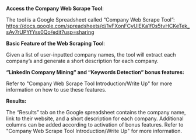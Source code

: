 **Access the Company Web Scrape Tool**: 

The tool is a Google Spreadsheet called “Company Web Scrape Tool”: https://docs.google.com/spreadsheets/d/1vFXonFCyUlEKa1f0s5tvHCKeTek_sAv7rUPYfYss0Qo/edit?usp=sharing

**Basic Feature of the Web Scraping Tool**:

Given a list of user-inputted company names, the tool will extract each company’s and generate a short description for each company. 

**“LinkedIn Company Mining” and “Keywords Detection” bonus features:**

Refer to "Company Web Scrape Tool Introduction/Write Up" for more information on how to use these features.

**Results:**

The “Results” tab on the Google spreadsheet contains the company name, link to their website, and a short description for each company. Additional columns can be added according to activation of bonus features. Refer to "Company Web Scrape Tool Introduction/Write Up" for more information. 

